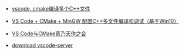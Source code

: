 - [vscode, cmake编译多个C++文件](ttps://www.cnblogs.com/shepherd2015/p/7874386.html)

- [VS Code + CMake + MinGW 配置C++多文件编译和调试（基于Win10）](https://zhuanlan.zhihu.com/p/74070812)

- [VS Code与CMake真乃天作之合](https://zhuanlan.zhihu.com/p/52874931)

- [download vscode-server](https://az764295.vo.msecnd.net/stable/c3f126316369cd610563c75b1b1725e0679adfb3/vscode-server-linux-x64.tar.gz)